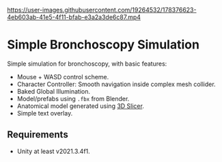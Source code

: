 https://user-images.githubusercontent.com/19264532/178376623-4eb603ab-41e5-4f11-bfab-e3a2a3de6c87.mp4

# Simple Bronchoscopy Simulation
Simple simulation for bronchoscopy, with basic features:

- Mouse + WASD control scheme.
- Character Controller: Smooth navigation inside complex mesh collider.
- Baked Global Illumination.
- Model/prefabs using `.fbx` from Blender.
- Anatomical model generated using [3D Slicer](https://www.slicer.org/).
- Simple text overlay.

## Requirements

- Unity at least v2021.3.4f1.
